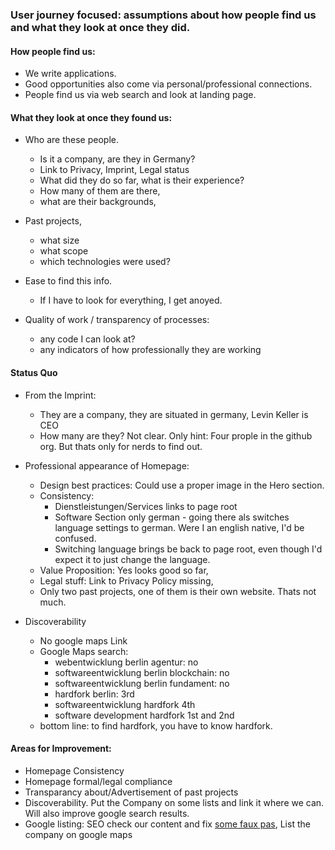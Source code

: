 ### User journey focused: assumptions about how people find us and what they look at once they did.

#### How people find us:
- We write applications.
- Good opportunities also come via personal/professional connections.
- People find us via web search and look at landing page.

#### What they look at once they found us:
- Who are these people. 
  - Is it a company, are they in Germany?
  - Link to Privacy, Imprint, Legal status
  - What did they do so far, what is their experience?
  - How many of them are there, 
  - what are their backgrounds, 

- Past projects, 
  - what size 
  - what scope
  - which technologies were used?
- Ease to find this info.
  - If I have to look for everything, I get anoyed.
- Quality of work / transparency of processes:
  - any code I can look at?
  - any indicators of how professionally they are working

#### Status Quo

- From the Imprint:
  - They are a company, they are situated in germany, Levin Keller is CEO
  - How many are they? Not clear. Only hint: Four prople in the github org. But thats only for nerds to find out.

- Professional appearance of Homepage:
  - Design best practices: Could use a proper image in the Hero section.
  - Consistency:
    - Dienstleistungen/Services links to page root
    - Software Section only german - going there als switches language settings to german. Were I an english native, I'd be confused.
    - Switching language brings be back to page root, even though I'd expect it to just change the language.
  - Value Proposition: Yes looks good so far,
  - Legal stuff: Link to Privacy Policy missing,
  - Only two past projects, one of them is their own website. Thats not much.

- Discoverability
  - No google maps Link
  - Google Maps search:
    - webentwicklung berlin agentur: no
    - softwareentwicklung berlin blockchain: no
    - softwareentwicklung berlin fundament: no
    - hardfork berlin: 3rd
    - softwareentwicklung hardfork 4th
    - software development hardfork 1st and 2nd
  - bottom line: to find hardfork, you have to know hardfork.

#### Areas for Improvement:
- Homepage Consistency
- Homepage formal/legal compliance
- Transparancy about/Advertisement of past projects
- Discoverability. Put the Company on some lists and link it where we can. Will also improve google search results.
- Google listing: SEO check our content and fix [some faux pas](https://sitechecker.pro/app/main/project/1091572/audit/summary), List the company on google maps